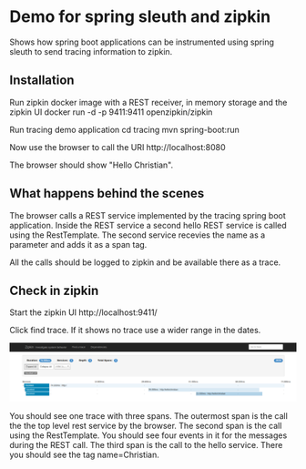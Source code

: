 # Demo for spring sleuth and zipkin

Shows how spring boot applications can be instrumented using spring sleuth to send tracing information to zipkin.

## Installation

Run zipkin docker image with a REST receiver, in memory storage and the zipkin UI
    docker run -d -p 9411:9411 openzipkin/zipkin
    
Run tracing demo application
    cd tracing
    mvn spring-boot:run
    
Now use the browser to call the URI
    http://localhost:8080

The browser should show "Hello Christian".

## What happens behind the scenes

The browser calls a REST service implemented by the tracing spring boot application.
Inside the REST service a second hello REST service is called using the RestTemplate.
The second service recevies the name as a parameter and adds it as a span tag.

All the calls should be logged to zipkin and be available there as a trace.

## Check in zipkin

Start the zipkin UI
    http://localhost:9411/
    
Click find trace. If it shows no trace use a wider range in the dates.

![Trace in zipkin](trace.png "Trace in zipkin")

You should see one trace with three spans.
The outermost span is the call the the top level rest service by the browser.
The second span is the call using the RestTemplate. You should see four events in it for the messages during the REST call.
The third span is the call to the hello service. There you should see the tag name=Christian.
